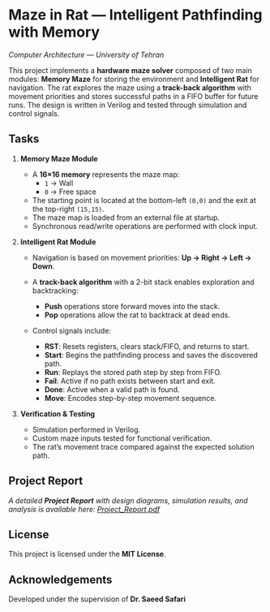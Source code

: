 ﻿# Maze in Rat — Intelligent Pathfinding with Memory

_Computer Architecture — University of Tehran_

This project implements a **hardware maze solver** composed of two main modules: **Memory Maze** for storing the environment and **Intelligent Rat** for navigation. The rat explores the maze using a **track-back algorithm** with movement priorities and stores successful paths in a FIFO buffer for future runs. The design is written in Verilog and tested through simulation and control signals.


## Tasks

1.  **Memory Maze Module**
    -   A **16×16 memory** represents the maze map:
        -   `1` → Wall
        -   `0` → Free space
    -   The starting point is located at the bottom-left `(0,0)` and the exit at the top-right `(15,15)`.
    -   The maze map is loaded from an external file at startup.
    -   Synchronous read/write operations are performed with clock input.
        
2.  **Intelligent Rat Module**
    -   Navigation is based on movement priorities: **Up → Right → Left → Down**.
    -   A **track-back algorithm** with a 2-bit stack enables exploration and backtracking:
        -   **Push** operations store forward moves into the stack.
        -   **Pop** operations allow the rat to backtrack at dead ends.
        
    -   Control signals include:
        -   **RST**: Resets registers, clears stack/FIFO, and returns to start.
        -   **Start**: Begins the pathfinding process and saves the discovered path. 
        -   **Run**: Replays the stored path step by step from FIFO.
        -   **Fail**: Active if no path exists between start and exit.
        -   **Done**: Active when a valid path is found.
        -   **Move**: Encodes step-by-step movement sequence.
            
3.  **Verification & Testing**
    
    -   Simulation performed in Verilog.
    -   Custom maze inputs tested for functional verification.
    -   The rat’s movement trace compared against the expected solution path.

## Project Report
_A detailed **Project Report** with design diagrams, simulation results, and analysis is available here: [Project_Report.pdf](https://github.com/ParsaBukani/Computer-Architecture-Spring-2025/blob/main/Maze%20in%20Rat/Project%20Report.pdf)_

## License

This project is licensed under the **MIT License**.

## Acknowledgements
Developed under the supervision of **Dr. Saeed Safari**  

